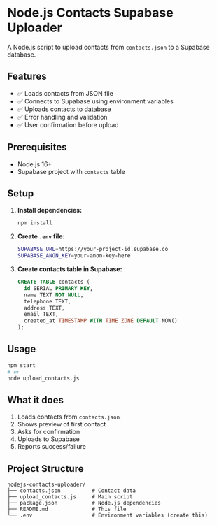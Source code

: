 # Node.js Contacts Supabase Uploader

A Node.js script to upload contacts from `contacts.json` to a Supabase database.

## Features

- ✅ Loads contacts from JSON file
- ✅ Connects to Supabase using environment variables
- ✅ Uploads contacts to database
- ✅ Error handling and validation
- ✅ User confirmation before upload

## Prerequisites

- Node.js 16+
- Supabase project with `contacts` table

## Setup

1. **Install dependencies:**
   ```bash
   npm install
   ```

2. **Create `.env` file:**
   ```bash
   SUPABASE_URL=https://your-project-id.supabase.co
   SUPABASE_ANON_KEY=your-anon-key-here
   ```

3. **Create contacts table in Supabase:**
   ```sql
   CREATE TABLE contacts (
     id SERIAL PRIMARY KEY,
     name TEXT NOT NULL,
     telephone TEXT,
     address TEXT,
     email TEXT,
     created_at TIMESTAMP WITH TIME ZONE DEFAULT NOW()
   );
   ```

## Usage

```bash
npm start
# or
node upload_contacts.js
```

## What it does

1. Loads contacts from `contacts.json`
2. Shows preview of first contact
3. Asks for confirmation
4. Uploads to Supabase
5. Reports success/failure

## Project Structure

```
nodejs-contacts-uploader/
├── contacts.json          # Contact data
├── upload_contacts.js     # Main script
├── package.json           # Node.js dependencies
├── README.md              # This file
└── .env                   # Environment variables (create this)
```
